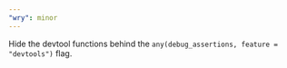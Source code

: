 ```yaml
---
"wry": minor
---
```


Hide the devtool functions behind the `any(debug_assertions, feature = "devtools")` flag.
